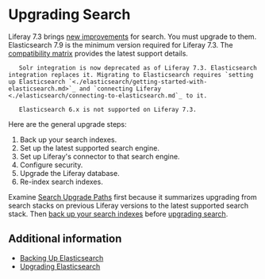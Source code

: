 # Upgrading Search

Liferay 7.3 brings [new improvements](../getting-started/whats-new-in-search-for-73.md) for search. You must upgrade to them. Elasticsearch 7.9 is the minimum version required for Liferay 7.3. The [compatibility matrix](https://help.liferay.com/hc/en-us/sections/360002103292-Compatibility-Matrix) provides the latest support details.

```important::
   Solr integration is now deprecated as of Liferay 7.3. Elasticsearch integration replaces it. Migrating to Elasticsearch requires `setting up Elasticsearch `<./elasticsearch/getting-started-with-elasticsearch.md>`_ and `connecting Liferay <./elasticsearch/connecting-to-elasticsearch.md`_ to it.
```

```important::
   Elasticsearch 6.x is not supported on Liferay 7.3.
```

Here are the general upgrade steps:

1. Back up your search indexes.
1. Set up the latest supported search engine.
1. Set up Liferay's connector to that search engine.
1. Configure security.
1. Upgrade the Liferay database.
1. Re-index search indexes.

Examine [Search Upgrade Paths](./search-upgrade-paths.md) first because it summarizes upgrading from search stacks on previous Liferay versions to the latest supported search stack. Then [back up your search indexes]((./elasticsearch/backing-up-elasticsearch.md)) before [upgrading search](./elasticsearch/upgrading-elasticsearch.md).

## Additional information

* [Backing Up Elasticsearch](./elasticsearch/backing-up-elasticsearch.md)
* [Upgrading Elasticsearch](./elasticsearch/upgrading-elasticsearch.md)